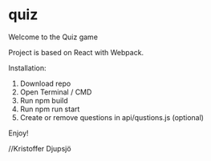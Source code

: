 # quiz
Welcome to the Quiz game

Project is based on React with Webpack. 

Installation: 

1. Download repo 
2. Open Terminal / CMD 
3. Run npm build 
4. Run npm run start 
5. Create or remove questions in api/qustions.js (optional)

Enjoy! 

//Kristoffer Djupsjö
